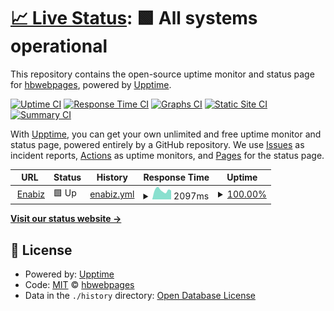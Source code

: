 # [📈 Live Status](https://hbwebpages.github.io/enabizuptime): <!--live status--> **🟩 All systems operational**

This repository contains the open-source uptime monitor and status page for [hbwebpages](https://hbwebpages.github.io/enabizuptime), powered by [Upptime](https://github.com/upptime/upptime).

[![Uptime CI](https://github.com/koj-co/upptime/workflows/Uptime%20CI/badge.svg)](https://github.com/koj-co/upptime/actions?query=workflow%3A%22Uptime+CI%22)
[![Response Time CI](https://github.com/koj-co/upptime/workflows/Response%20Time%20CI/badge.svg)](https://github.com/koj-co/upptime/actions?query=workflow%3A%22Response+Time+CI%22)
[![Graphs CI](https://github.com/koj-co/upptime/workflows/Graphs%20CI/badge.svg)](https://github.com/koj-co/upptime/actions?query=workflow%3A%22Graphs+CI%22)
[![Static Site CI](https://github.com/koj-co/upptime/workflows/Static%20Site%20CI/badge.svg)](https://github.com/koj-co/upptime/actions?query=workflow%3A%22Static+Site+CI%22)
[![Summary CI](https://github.com/koj-co/upptime/workflows/Summary%20CI/badge.svg)](https://github.com/koj-co/upptime/actions?query=workflow%3A%22Summary+CI%22)

With [Upptime](https://upptime.js.org), you can get your own unlimited and free uptime monitor and status page, powered entirely by a GitHub repository. We use [Issues](https://github.com/hbwebpages/enabizuptime/issues) as incident reports, [Actions](https://github.com/hbwebpages/enabizuptime/actions) as uptime monitors, and [Pages](https://hbwebpages.github.io/enabizuptime) for the status page.

<!--start: status pages-->
<!-- This summary is generated by Upptime (https://github.com/upptime/upptime) -->
<!-- Do not edit this manually, your changes will be overwritten -->
<!-- prettier-ignore -->
| URL | Status | History | Response Time | Uptime |
| --- | ------ | ------- | ------------- | ------ |
| <img alt="" src="https://favicons.githubusercontent.com/www.enabiz.gov.tr" height="13"> [Enabiz](https://www.enabiz.gov.tr) | 🟩 Up | [enabiz.yml](https://github.com/hbwebpages/enabizuptime/commits/HEAD/history/enabiz.yml) | <details><summary><img alt="Response time graph" src="./graphs/enabiz/response-time-week.png" height="20"> 2097ms</summary><br><a href="https://hbwebpages.github.io/enabizuptime/history/enabiz"><img alt="Response time 2081" src="https://img.shields.io/endpoint?url=https%3A%2F%2Fraw.githubusercontent.com%2Fhbwebpages%2Fenabizuptime%2FHEAD%2Fapi%2Fenabiz%2Fresponse-time.json"></a><br><a href="https://hbwebpages.github.io/enabizuptime/history/enabiz"><img alt="24-hour response time 1883" src="https://img.shields.io/endpoint?url=https%3A%2F%2Fraw.githubusercontent.com%2Fhbwebpages%2Fenabizuptime%2FHEAD%2Fapi%2Fenabiz%2Fresponse-time-day.json"></a><br><a href="https://hbwebpages.github.io/enabizuptime/history/enabiz"><img alt="7-day response time 2097" src="https://img.shields.io/endpoint?url=https%3A%2F%2Fraw.githubusercontent.com%2Fhbwebpages%2Fenabizuptime%2FHEAD%2Fapi%2Fenabiz%2Fresponse-time-week.json"></a><br><a href="https://hbwebpages.github.io/enabizuptime/history/enabiz"><img alt="30-day response time 3164" src="https://img.shields.io/endpoint?url=https%3A%2F%2Fraw.githubusercontent.com%2Fhbwebpages%2Fenabizuptime%2FHEAD%2Fapi%2Fenabiz%2Fresponse-time-month.json"></a><br><a href="https://hbwebpages.github.io/enabizuptime/history/enabiz"><img alt="1-year response time 2081" src="https://img.shields.io/endpoint?url=https%3A%2F%2Fraw.githubusercontent.com%2Fhbwebpages%2Fenabizuptime%2FHEAD%2Fapi%2Fenabiz%2Fresponse-time-year.json"></a></details> | <details><summary><a href="https://hbwebpages.github.io/enabizuptime/history/enabiz">100.00%</a></summary><a href="https://hbwebpages.github.io/enabizuptime/history/enabiz"><img alt="All-time uptime 99.90%" src="https://img.shields.io/endpoint?url=https%3A%2F%2Fraw.githubusercontent.com%2Fhbwebpages%2Fenabizuptime%2FHEAD%2Fapi%2Fenabiz%2Fuptime.json"></a><br><a href="https://hbwebpages.github.io/enabizuptime/history/enabiz"><img alt="24-hour uptime 100.00%" src="https://img.shields.io/endpoint?url=https%3A%2F%2Fraw.githubusercontent.com%2Fhbwebpages%2Fenabizuptime%2FHEAD%2Fapi%2Fenabiz%2Fuptime-day.json"></a><br><a href="https://hbwebpages.github.io/enabizuptime/history/enabiz"><img alt="7-day uptime 100.00%" src="https://img.shields.io/endpoint?url=https%3A%2F%2Fraw.githubusercontent.com%2Fhbwebpages%2Fenabizuptime%2FHEAD%2Fapi%2Fenabiz%2Fuptime-week.json"></a><br><a href="https://hbwebpages.github.io/enabizuptime/history/enabiz"><img alt="30-day uptime 99.73%" src="https://img.shields.io/endpoint?url=https%3A%2F%2Fraw.githubusercontent.com%2Fhbwebpages%2Fenabizuptime%2FHEAD%2Fapi%2Fenabiz%2Fuptime-month.json"></a><br><a href="https://hbwebpages.github.io/enabizuptime/history/enabiz"><img alt="1-year uptime 99.90%" src="https://img.shields.io/endpoint?url=https%3A%2F%2Fraw.githubusercontent.com%2Fhbwebpages%2Fenabizuptime%2FHEAD%2Fapi%2Fenabiz%2Fuptime-year.json"></a></details>

<!--end: status pages-->

[**Visit our status website →**](https://hbwebpages.github.io/enabizuptime)

## 📄 License

- Powered by: [Upptime](https://github.com/upptime/upptime)
- Code: [MIT](./LICENSE) © [hbwebpages](https://hbwebpages.github.io/enabizuptime)
- Data in the `./history` directory: [Open Database License](https://opendatacommons.org/licenses/odbl/1-0/)
